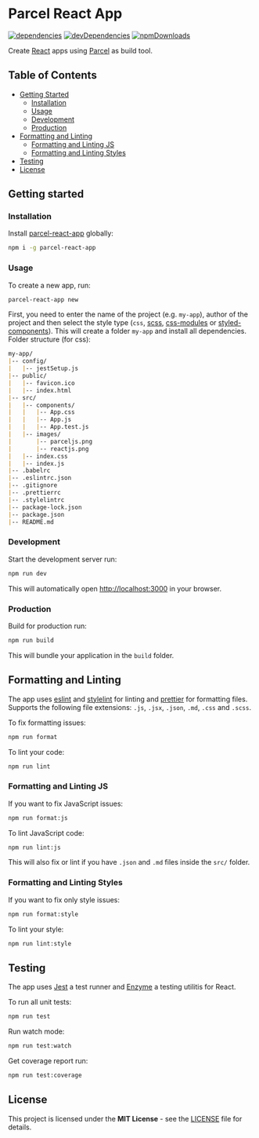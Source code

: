 # Parcel React App

[![dependencies](https://img.shields.io/david/miljan-fsd/parcel-react-app.svg)](https://david-dm.org/miljan-fsd/parcel-react-app) [![devDependencies](https://img.shields.io/david/dev/miljan-fsd/parcel-react-app.svg)](https://david-dm.org/miljan-fsd/parcel-react-app?type=dev) [![npmDownloads](https://img.shields.io/npm/dt/parcel-react-app.svg?style=flat)](https://www.npmjs.com/package/parcel-react-app)

Create [React](https://github.com/facebook/react) apps using [Parcel](https://github.com/parcel-bundler/parcel) as build tool.

## Table of Contents

* [Getting Started](#getting-started)
  * [Installation](#installation)
  * [Usage](#usage)
  * [Development](#development)
  * [Production](#production)
* [Formatting and Linting](#formatting-and-linting)
  * [Formatting and Linting JS](#formatting-and-linting-js)
  * [Formatting and Linting Styles](#formatting-and-linting-styles)
* [Testing](#testing)
* [License](#license)

## Getting started

### Installation

Install [parcel-react-app](https://www.npmjs.com/package/parcel-react-app) globally:

```bash
npm i -g parcel-react-app
```

### Usage

To create a new app, run:

```bash
parcel-react-app new
```

First, you need to enter the name of the project (e.g. `my-app`), author of the project and then select the style type (`css`, [scss](https://github.com/sass/node-sass), [css-modules](https://github.com/css-modules/css-modules) or [styled-components](https://github.com/styled-components/styled-components)). This will create a folder `my-app` and install all dependencies. Folder structure (for css):

```markdown
my-app/
|-- config/
|   |-- jestSetup.js
|-- public/
|   |-- favicon.ico
|   |-- index.html
|-- src/
|   |-- components/
|   |   |-- App.css
|   |   |-- App.js
|   |   |-- App.test.js
|   |-- images/
|       |-- parceljs.png
|       |-- reactjs.png
|   |-- index.css
|   |-- index.js
|-- .babelrc
|-- .eslintrc.json
|-- .gitignore
|-- .prettierrc
|-- .stylelintrc
|-- package-lock.json
|-- package.json
|-- README.md
```

### Development

Start the development server run:

```bash
npm run dev
```

This will automatically open [http://localhost:3000](http://localhost:3000) in your browser.

### Production

Build for production run:

```bash
npm run build
```

This will bundle your application in the `build` folder.

## Formatting and Linting

The app uses [eslint](https://github.com/eslint/eslint) and [stylelint](https://github.com/stylelint/stylelint) for linting and [prettier](https://github.com/prettier/prettier) for formatting files. Supports the following file extensions: `.js`, `.jsx`, `.json`, `.md`, `.css` and `.scss`.

To fix formatting issues:

```bash
npm run format
```

To lint your code:

```bash
npm run lint
```

### Formatting and Linting JS

If you want to fix JavaScript issues:

```bash
npm run format:js
```

To lint JavaScript code:

```bash
npm run lint:js
```

This will also fix or lint if you have `.json` and `.md` files inside the `src/` folder.

### Formatting and Linting Styles

If you want to fix only style issues:

```bash
npm run format:style
```

To lint your style:

```bash
npm run lint:style
```

## Testing

The app uses [Jest](https://github.com/facebook/jest) a test runner and [Enzyme](https://github.com/airbnb/enzyme) a testing utilitis for React.

To run all unit tests:

```bash
npm run test
```

Run watch mode:

```bash
npm run test:watch
```

Get coverage report run:

```bash
npm run test:coverage
```

## License

This project is licensed under the **MIT License** - see the [LICENSE](https://github.com/miljan-fsd/parcel-react-app/blob/master/LICENSE) file for details.
